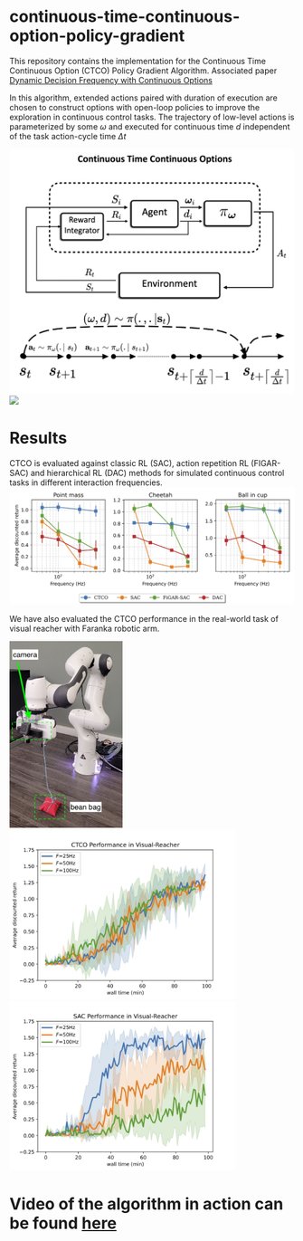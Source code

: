 # continuous-time-continuous-option-policy-gradient
This repository contains the implementation for the Continuous Time Continuous Option (CTCO) Policy Gradient Algorithm. 
Associated paper [Dynamic Decision Frequency with Continuous Options](https://arxiv.org/abs/2212.04407)

In this algorithm, extended actions paired with duration of execution are chosen to construct options with open-loop policies to improve the exploration in continuous control tasks. The trajectory of low-level actions is parameterized by some $\omega$ and executed for continuous time $d$ independent of the task action-cycle time $\Delta t$

![](CTCO/IROS2023_Graphical_Abstract.jpg)
![](CTCO/CTCO_algorithm_in_action_gif.gif)

# Results
CTCO is evaluated against classic RL (SAC), action repetition RL (FIGAR-SAC) and hierarchical RL (DAC) methods for simulated continuous control tasks in different interaction frequencies.
![plot](CTCO/result_freq_analysis_img.jpg)

We have also evaluated the CTCO performance in the real-world task of visual reacher with Faranka robotic arm.

<p float="left">
  <img src="CTCO/franka_reset_annotated.jpeg" width="200" />
  <img src="CTCO/iros_franka_sparse_CTCO.jpg" width="400" />
  <img src="CTCO/iros_franka_sparse_SAC.jpg" width="400" />  
</p>

# Video of the algorithm in action can be found [here](https://drive.google.com/file/d/18W6ULtbuZJ7vfKOG0JiVzzDBA5MipFhi/view?usp=share_link)
